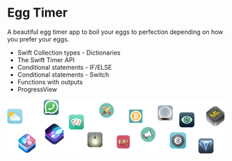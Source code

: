 
# Egg Timer

A beautiful egg timer app to boil your eggs to perfection depending on how you prefer your eggs. 

* Swift Collection types - Dictionaries
* The Swift Timer API
* Conditional statements - IF/ELSE
* Conditional statements - Switch
* Functions with outputs
* ProgressView


![End Banner](Documentation/readme-end-banner.png)

